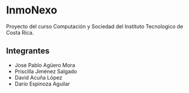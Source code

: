 # InmoNexo

Proyecto del curso Computación y Sociedad del Instituto Tecnologico de Costa Rica.

## Integrantes
* Jose Pablo Agüero Mora
* Priscilla Jiménez Salgado
* David Acuña López
* Darío Espinoza Aguilar
